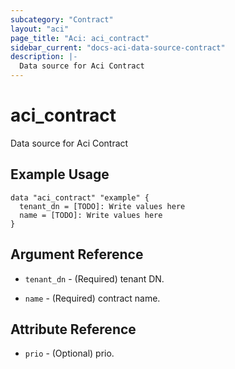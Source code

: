 ```yaml
---
subcategory: "Contract"
layout: "aci"
page_title: "Aci: aci_contract"
sidebar_current: "docs-aci-data-source-contract"
description: |-
  Data source for Aci Contract
---
```


# aci_contract #
Data source for Aci Contract

## Example Usage ##

```hcl
data "aci_contract" "example" {
  tenant_dn = [TODO]: Write values here
  name = [TODO]: Write values here
}
```
## Argument Reference ##
* `tenant_dn` - (Required) tenant DN.

* `name` - (Required) contract name.





## Attribute Reference



* `prio` - (Optional) prio.



